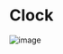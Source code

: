 # Clock

![image](https://user-images.githubusercontent.com/43343453/226004750-1b6fa1a7-89e8-4c4f-a0bc-329c22c30ab2.png)
